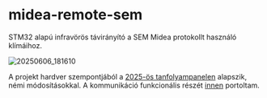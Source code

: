 # midea-remote-sem

STM32 alapú infravörös távirányító a SEM Midea protokollt használó klímáihoz.

![20250606_181610](https://github.com/user-attachments/assets/a48300af-4c2a-49c6-96a6-9951ac8a8a34)

A projekt hardver szempontjából a [2025-ös tanfolyampanelen](https://github.com/simonyiszk/sem-armpanel-2025) alapszik, némi módosításokkal.
A kommunikáció funkcionális részét [innen](https://github.com/sheinz/esp-midea-ir/) portoltam.
